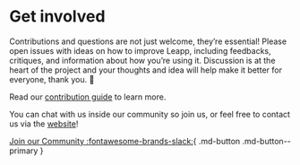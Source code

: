 # Get involved

Contributions and questions are not just welcome, they’re essential! Please open issues with ideas on how to improve Leapp, including feedbacks, critiques, and information about how you’re using it. Discussion is at the heart of the project and your thoughts and idea will help make it better for everyone, thank you. :blue_heart:

Read our [contribution guide](https://github.com/Noovolari/leapp/blob/master/.github/CONTRIBUTING.md) to learn more.

You can chat with us inside our community so join us, or feel free to contact us via the [website](https://www.leapp.cloud/contacts)!

[Join our Community :fontawesome-brands-slack:](https://join.slack.com/t/noovolari/shared_invite/zt-opn8q98k-HDZfpJ2_2U3RdTnN~u_B~Q){ .md-button .md-button--primary }
